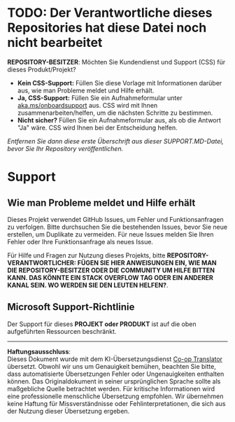 <!--
CO_OP_TRANSLATOR_METADATA:
{
  "original_hash": "16623b0983ccd9d0cd0680b9604e9cf4",
  "translation_date": "2025-10-17T18:50:13+00:00",
  "source_file": "SUPPORT.md",
  "language_code": "de"
}
-->
# TODO: Der Verantwortliche dieses Repositories hat diese Datei noch nicht bearbeitet

**REPOSITORY-BESITZER**: Möchten Sie Kundendienst und Support (CSS) für dieses Produkt/Projekt?

- **Kein CSS-Support:** Füllen Sie diese Vorlage mit Informationen darüber aus, wie man Probleme meldet und Hilfe erhält.
- **Ja, CSS-Support:** Füllen Sie ein Aufnahmeformular unter [aka.ms/onboardsupport](https://aka.ms/onboardsupport) aus. CSS wird mit Ihnen zusammenarbeiten/helfen, um die nächsten Schritte zu bestimmen.
- **Nicht sicher?** Füllen Sie ein Aufnahmeformular aus, als ob die Antwort "Ja" wäre. CSS wird Ihnen bei der Entscheidung helfen.

*Entfernen Sie dann diese erste Überschrift aus dieser SUPPORT.MD-Datei, bevor Sie Ihr Repository veröffentlichen.*
<!-- markdownlint-disable-next-line MD025 - Begründung: Standard Microsoft Vorlage -->
# Support

## Wie man Probleme meldet und Hilfe erhält  

Dieses Projekt verwendet GitHub Issues, um Fehler und Funktionsanfragen zu verfolgen. Bitte durchsuchen Sie die bestehenden
Issues, bevor Sie neue erstellen, um Duplikate zu vermeiden. Für neue Issues melden Sie Ihren Fehler oder
Ihre Funktionsanfrage als neues Issue.

Für Hilfe und Fragen zur Nutzung dieses Projekts, bitte **REPOSITORY-VERANTWORTLICHER: FÜGEN SIE HIER ANWEISUNGEN EIN,
WIE MAN DIE REPOSITORY-BESITZER ODER DIE COMMUNITY UM HILFE BITTEN KANN. DAS KÖNNTE EIN STACK OVERFLOW TAG ODER EIN ANDERER
KANAL SEIN. WO WERDEN SIE DEN LEUTEN HELFEN?**.

## Microsoft Support-Richtlinie  

Der Support für dieses **PROJEKT oder PRODUKT** ist auf die oben aufgeführten Ressourcen beschränkt.

---

**Haftungsausschluss**:  
Dieses Dokument wurde mit dem KI-Übersetzungsdienst [Co-op Translator](https://github.com/Azure/co-op-translator) übersetzt. Obwohl wir uns um Genauigkeit bemühen, beachten Sie bitte, dass automatisierte Übersetzungen Fehler oder Ungenauigkeiten enthalten können. Das Originaldokument in seiner ursprünglichen Sprache sollte als maßgebliche Quelle betrachtet werden. Für kritische Informationen wird eine professionelle menschliche Übersetzung empfohlen. Wir übernehmen keine Haftung für Missverständnisse oder Fehlinterpretationen, die sich aus der Nutzung dieser Übersetzung ergeben.